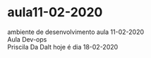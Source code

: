 # aula11-02-2020 <br>
ambiente de desenvolvimento aula 11-02-2020 <br>
Aula Dev-ops <br>
Priscila Da Dalt 
hoje é dia 18-02-2020
<br>
